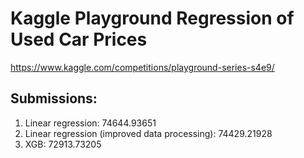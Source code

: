 # Kaggle Playground Regression of Used Car Prices
https://www.kaggle.com/competitions/playground-series-s4e9/

## Submissions:
1. Linear regression: 74644.93651
2. Linear regression (improved data processing): 74429.21928
3. XGB: 72913.73205